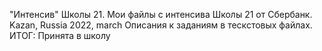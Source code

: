 "Интенсив" Школы 21.
Мои файлы с интенсива  Школы 21 от Сбербанк.
Kazan, Russia 2022, march
Описания к заданиям в тескстовых файлах.
ИТОГ:
Принята в школу
